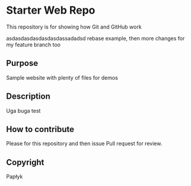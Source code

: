 # Starter Web Repo

This repository is for showing how Git and GitHub work

asdasdasdasdasdasdassadadsd rebase example, then more changes for my feature branch too

## Purpose

Sample website with plenty of files for demos

## Description

Uga buga test

## How to contribute 

Please for this repository and then issue Pull request for review.
## Copyright

Papłyk